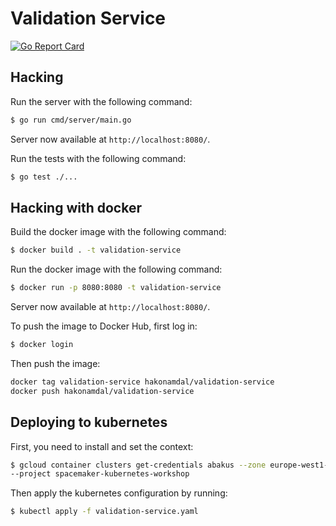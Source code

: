 # Validation Service

[![Go Report Card](https://goreportcard.com/badge/github.com/spacemakerai/spacemaker-docker-kubernetes-course)](https://goreportcard.com/report/github.com/spacemakerai/spacemaker-docker-kubernetes-course)

## Hacking

Run the server with the following command:

```bash
$ go run cmd/server/main.go
```

Server now available at `http://localhost:8080/`.

Run the tests with the following command:

```bash
$ go test ./...
```

## Hacking with docker

Build the docker image with the following command:

```bash
$ docker build . -t validation-service
```

Run the docker image with the following command:

```bash
$ docker run -p 8080:8080 -t validation-service
```

Server now available at `http://localhost:8080/`.

To push the image to Docker Hub, first log in:

```bash
$ docker login
```

Then push the image:

```bash
docker tag validation-service hakonamdal/validation-service
docker push hakonamdal/validation-service
```

## Deploying to kubernetes

First, you need to install and set the context:

```bash
$ gcloud container clusters get-credentials abakus --zone europe-west1-b \
--project spacemaker-kubernetes-workshop
```

Then apply the kubernetes configuration by running:

```bash
$ kubectl apply -f validation-service.yaml
```
